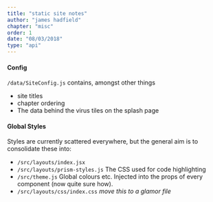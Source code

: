 ```yaml
---
title: "static site notes"
author: "james hadfield"
chapter: "misc"
order: 1
date: "08/03/2018"
type: "api"
---
```


#### Config
`/data/SiteConfig.js` contains, amongst other things
  * site titles
  * chapter ordering
  * The data behind the virus tiles on the splash page

#### Global Styles
Styles are currently scattered everywhere, but the general aim is to consolidate these into:
  * `/src/layouts/index.jsx`
  * `/src/layouts/prism-styles.js` The CSS used for code highlighting
  * `/src/theme.js` Global colours etc. Injected into the props of every component (now quite sure how).
  * `/src/layouts/css/index.css` _move this to a glamor file_
